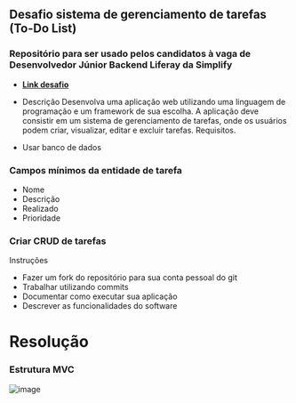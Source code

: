 ## Desafio sistema de gerenciamento de tarefas (To-Do List)
### Repositório para ser usado pelos candidatos à vaga de Desenvolvedor Júnior Backend Liferay da Simplify

- **[Link desafio](https://github.com/simplify-tec/desafio-junior-backend-simplify)**

- Descrição
Desenvolva uma aplicação web utilizando uma linguagem de programação e um framework de sua escolha. A aplicação deve consistir em um sistema de gerenciamento de tarefas, onde os usuários podem criar, visualizar, editar e excluir tarefas.
Requisitos.

- Usar banco de dados

### Campos mínimos da entidade de tarefa
- Nome
- Descrição
- Realizado
- Prioridade


### Criar CRUD de tarefas

 Instruções
-  Fazer um fork do repositório para sua conta pessoal do git
- Trabalhar utilizando commits
- Documentar como executar sua aplicação
- Descrever as funcionalidades do software

# Resolução 

### Estrutura MVC

![image](https://github.com/user-attachments/assets/b86a6e18-d04b-4bd3-bcca-b5e7f64b1926)

